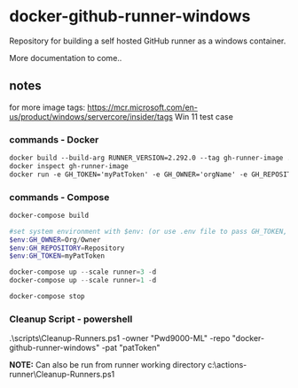 # docker-github-runner-windows

Repository for building a self hosted GitHub runner as a windows container.

More documentation to come..

## notes

for more image tags: https://mcr.microsoft.com/en-us/product/windows/servercore/insider/tags
Win 11 test case

### commands - Docker

```txt
docker build --build-arg RUNNER_VERSION=2.292.0 --tag gh-runner-image .
docker inspect gh-runner-image
docker run -e GH_TOKEN='myPatToken' -e GH_OWNER='orgName' -e GH_REPOSITORY='repoName' -d gh-runner-image
```

### commands - Compose

```powershell
docker-compose build

#set system environment with $env: (or use .env file to pass GH_TOKEN, GH_OWNER, GH_REPOSITORY)
$env:GH_OWNER=Org/Owner
$env:GH_REPOSITORY=Repository
$env:GH_TOKEN=myPatToken

docker-compose up --scale runner=3 -d
docker-compose up --scale runner=1 -d

docker-compose stop
```

### Cleanup Script - powershell 

.\scripts\Cleanup-Runners.ps1 -owner "Pwd9000-ML" -repo "docker-github-runner-windows" -pat "patToken"

**NOTE:** Can also be run from runner working directory c:\actions-runner\Cleanup-Runners.ps1
